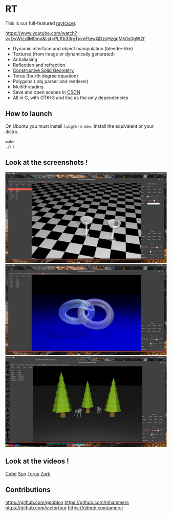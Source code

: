 # RT

This is our full-featured [raytracer](https://en.wikipedia.org/wiki/Ray_tracing_(graphics)).

https://www.youtube.com/watch?v=DvWrLdIM9mo&list=PLffb33rgTvvnFtewQDzyHzqqMk0s0gW2f

 * Dynamic interface and object manipulation (blender-like)
 * Textures (from image or dynamically generated)
 * Antialiasing
 * Reflection and refraction
 * [Constructive Solid Geometry](https://en.wikipedia.org/wiki/Constructive_solid_geometry)
 * Torus (fourth degree equation)
 * Polygons (.obj parser and renderer)
 * Multithreading
 * Save and open scenes in [CSON](https://github.com/bevry/cson)
 * All in C, with GTK+3 and libc as the only dependencies

## How to launch

On Ubuntu you must install ```libgtk-3-dev```. Install the equivalent or your distro.

    make
    ./rt

## Look at the screenshots !

![Screen capture](https://raw.githubusercontent.com/mhammerc/RT/develop/Screenshot%20from%202017-11-07%2014-14-40.png "Screen capture")
![Screen capture](https://raw.githubusercontent.com/mhammerc/RT/develop/Screenshot%20from%202017-11-07%2014-24-16.png "Screen capture")
![Screen capture](https://raw.githubusercontent.com/mhammerc/RT/develop/Screenshot%20from%202017-11-07%2015-11-14.png "Screen capture")

## Look at the videos !

[Cube](https://github.com/racousin/ray-tracer/blob/develop/videos/cube.avi)
[Sun](https://github.com/racousin/ray-tracer/blob/develop/videos/sun.avi)
[Torus](https://github.com/racousin/ray-tracer/blob/develop/videos/torus.avi)
[Zarb](https://github.com/racousin/ray-tracer/blob/develop/videos/zarb.avi)

## Contributions

https://github.com/gpoblon
https://github.com/mhammerc
https://github.com/victorfour
https://github.com/amerej
